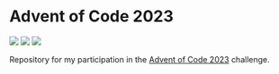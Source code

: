 # Advent of Code 2023

![](https://img.shields.io/badge/Day%20📅-22-blue)
![](https://img.shields.io/badge/Stars%20⭐-18-yellow)
![](https://img.shields.io/badge/Days%20Completed%20✅-9-darkgreen)

Repository for my participation in the [Advent of Code 2023](https://adventofcode.com/2023) challenge.
